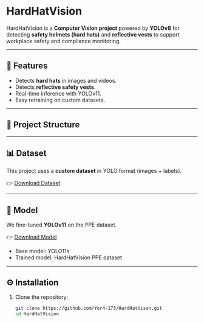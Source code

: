 # HardHatVision

HardHatVision is a **Computer Vision project** powered by **YOLOv8** for detecting **safety helmets (hard hats)** and **reflective vests** to support workplace safety and compliance monitoring.

---

## 🚀 Features
- Detects **hard hats** in images and videos.
- Detects **reflective safety vests**.
- Real-time inference with YOLOv11.
- Easy retraining on custom datasets.

---

## 📂 Project Structure

---

## 📊 Dataset
This project uses a **custom dataset** in YOLO format (images + labels).  

👉 [Download Dataset](https://drive.google.com/drive/folders/1SrDDSQOcqMCY8e5HnrbaU-jI_Z2HMvls?usp=drive_link)  

---

## 🤖 Model
We fine-tuned **YOLOv11** on the PPE dataset.  

👉 [Download Model](Phttps://drive.google.com/drive/folders/1JMpMdypmEFdpfm66wOnusO3VKSc93HKb?usp=drive_link)  

- Base model: YOLO11s  
- Trained model: HardHatVision PPE dataset  

---

## ⚙️ Installation
1. Clone the repository:
   ```bash
   git clone https://github.com/Yor4-173/HardHatVison.git
   cd HardHatVision
